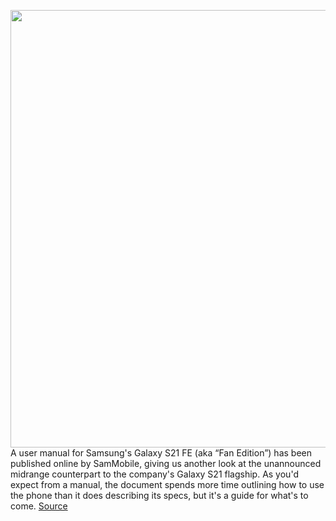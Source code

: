 <img src='https://cdn.vox-cdn.com/thumbor/JmxtkLJ_jEmsl5W8Y4_IHeujwKU=/0x0:1147x764/1200x800/filters:focal(483x291:665x473)/cdn.vox-cdn.com/uploads/chorus_image/image/69801949/msedge_cwyTkgz4Rn.0.jpg' width='700px' /><br/>
A user manual for Samsung's Galaxy S21 FE (aka “Fan Edition”) has been published online by SamMobile, giving us another look at the unannounced midrange counterpart to the company's Galaxy S21 flagship. As you'd expect from a manual, the document spends more time outlining how to use the phone than it does describing its specs, but it's a guide for what's to come.
<a href='https://www.theverge.com/2021/9/1/22651847/samsung-galaxy-s21-fe-fan-edition-leaked-manual-specs-features'> Source <a/>